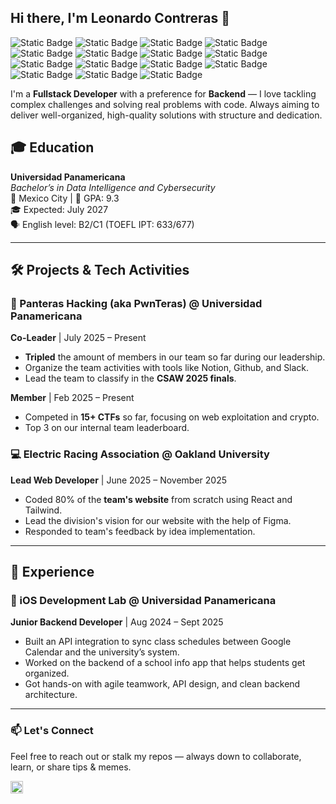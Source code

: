 ## Hi there, I'm Leonardo Contreras 👋

![Static Badge](https://img.shields.io/badge/-Python?style=flat-square&logo=python&logoColor=%23FFFFFF&label=Python&labelColor=%233776AB&color=%2300000000)
![Static Badge](https://img.shields.io/badge/-FastAPI?style=flat-square&logo=FastAPI&logoColor=%23FFFFFF&label=FastAPI&labelColor=%23009688&color=%2300000000)
![Static Badge](https://img.shields.io/badge/-React?style=flat-square&logo=React&logoColor=%23FFFFFF&label=React&labelColor=%233096FE&color=%2300000000)
![Static Badge](https://img.shields.io/badge/-Tailwind?style=flat-square&logo=Tailwind%20CSS&logoColor=%23FFFFFF&label=Tailwind&labelColor=%2306B6D4&color=%2300000000)
![Static Badge](https://img.shields.io/badge/-TypeScript?style=flat-square&logo=TypeScript&logoColor=%23FFFFFF&label=TypeScript&labelColor=%233178C6&color=%2300000000)
![Static Badge](https://img.shields.io/badge/-Angular?style=flat-square&logo=Angular&logoColor=%23FFFFFF&label=Angular&labelColor=%23C50836&color=%2300000000)
![Static Badge](https://img.shields.io/badge/-Flutter?style=flat-square&logo=Flutter&logoColor=%23FFFFFF&label=Flutter&labelColor=%2302569B&color=%2300000000)
![Static Badge](https://img.shields.io/badge/-MySQL?style=flat-square&logo=MySQL&logoColor=%23FFFFFF&label=MySQL&labelColor=%234479A1&color=%2300000000)
![Static Badge](https://img.shields.io/badge/-postgresql?style=flat-square&logo=PostgreSQL&logoColor=%23FFFFFF&label=PostgreSQL&labelColor=%234169E1&color=%2300000000)
![Static Badge](https://img.shields.io/badge/-Csharp?style=flat-square&logo=C%2B%2B&logoColor=%23FFFFFF&label=C%23&labelColor=%23663399&color=%2300000000)
![Static Badge](https://img.shields.io/badge/-Cplus?style=flat-square&logo=C%2B%2B&logoColor=%23FFFFFF&label=C%2B%2B&labelColor=%2300599C&color=%2300000000)
![Static Badge](https://img.shields.io/badge/-Git?style=flat-square&logo=Git&logoColor=%23FFFFFF&label=Git&labelColor=%23F05032&color=%2300000000)
![Static Badge](https://img.shields.io/badge/-Docker?style=flat-square&logo=Docker&logoColor=%23FFFFFF&label=Docker&labelColor=%232496ED&color=%2300000000)
![Static Badge](https://img.shields.io/badge/-supabase?style=flat-square&logo=Supabase&logoColor=%23FFFFFF&label=Supabase&labelColor=%233FCF8E&color=%2300000000)
![Static Badge](https://img.shields.io/badge/-firebase?style=flat-square&logo=Firebase&logoColor=%23FFFFFF&label=Firebase&labelColor=%23DD2C00&color=%2300000000)

I'm a **Fullstack Developer** with a preference for **Backend** — I love tackling complex challenges and solving real problems with code. Always aiming to deliver well-organized, high-quality solutions with structure and dedication.

## 🎓 Education

**Universidad Panamericana**  
_Bachelor’s in Data Intelligence and Cybersecurity_  
📍 Mexico City | 🧠 GPA: 9.3  
🎓 Expected: July 2027  
🗣️ English level: B2/C1 (TOEFL IPT: 633/677)

---

## 🛠️ Projects & Tech Activities

### 🐾 Panteras Hacking (aka PwnTeras) @ Universidad Panamericana
**Co-Leader** | July 2025 – Present  
- **Tripled** the amount of members in our team so far during our leadership.
- Organize the team activities with tools like Notion, Github, and Slack.
- Lead the team to classify in the **CSAW 2025 finals**.

**Member** | Feb 2025 – Present  
- Competed in **15+ CTFs** so far, focusing on web exploitation and crypto.
- Top 3 on our internal team leaderboard.


### 💻 Electric Racing Association @ Oakland University
**Lead Web Developer** | June 2025 – November 2025  
- Coded 80% of the **team's website** from scratch using React and Tailwind.
- Lead the division's vision for our website with the help of Figma.
- Responded to team's feedback by idea implementation.

---

## 💼 Experience

### 🧪 iOS Development Lab @ Universidad Panamericana  
**Junior Backend Developer** | Aug 2024 – Sept 2025  

- Built an API integration to sync class schedules between Google Calendar and the university’s system.
- Worked on the backend of a school info app that helps students get organized.
- Got hands-on with agile teamwork, API design, and clean backend architecture.

---

### 📫 Let's Connect

Feel free to reach out or stalk my repos — always down to collaborate, learn, or share tips & memes.

<a href="https://www.linkedin.com/in/leopcontreras" target="_blank">
  <img src="https://img.shields.io/badge/LinkedIn-0077B5?style=flat-square&logo=linkedin&logoColor=white" alt="LinkedIn" height="20">
</a>

<!--
**leop-contreras/leop-contreras** is a ✨ _special_ ✨ repository because its `README.md` (this file) appears on your GitHub profile.

Here are some ideas to get you started:

- 🔭 I’m currently working on ...
- 🌱 I’m currently learning ...
- 👯 I’m looking to collaborate on ...
- 🤔 I’m looking for help with ...
- 💬 Ask me about ...
- 📫 How to reach me: ...
- 😄 Pronouns: ...
- ⚡ Fun fact: ...
-->
